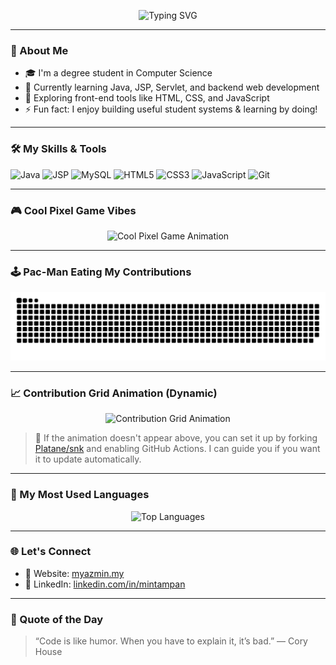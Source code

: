 <!-- Typing SVG Header -->
<p align="center">
  <img src="https://readme-typing-svg.demolab.com?font=Fira+Code&size=24&pause=1000&color=00F7FF&center=true&vCenter=true&width=435&lines=Hi+there!+I'm+Minzcom;Computer+Science+Student;Learning+Java%2C+JSP%2C+Web+Development;Welcome+to+my+GitHub+profile!" alt="Typing SVG" />
</p>

---

### 👋 About Me
- 🎓 I'm a degree student in Computer Science  
- 🧠 Currently learning Java, JSP, Servlet, and backend web development  
- 🎯 Exploring front-end tools like HTML, CSS, and JavaScript  
- ⚡ Fun fact: I enjoy building useful student systems & learning by doing!

---

### 🛠️ My Skills & Tools
![Java](https://img.shields.io/badge/Java-ED8B00?style=for-the-badge&logo=java&logoColor=white)
![JSP](https://img.shields.io/badge/JSP-007396?style=for-the-badge&logo=apachetomcat&logoColor=white)
![MySQL](https://img.shields.io/badge/MySQL-005C84?style=for-the-badge&logo=mysql&logoColor=white)
![HTML5](https://img.shields.io/badge/HTML5-e34c26?style=for-the-badge&logo=html5&logoColor=white)
![CSS3](https://img.shields.io/badge/CSS3-1572B6?style=for-the-badge&logo=css3&logoColor=white)
![JavaScript](https://img.shields.io/badge/JavaScript-f7df1e?style=for-the-badge&logo=javascript&logoColor=black)
![Git](https://img.shields.io/badge/Git-F05032?style=for-the-badge&logo=git&logoColor=white)

---

### 🎮 Cool Pixel Game Vibes

<p align="center">
  <img src="https://github.com/marcizhu/marcizhu/raw/output/pixel-gif.gif" alt="Cool Pixel Game Animation" width="480" />
</p>

---

### 🕹️ Pac-Man Eating My Contributions

<p align="center">
  <img src="https://raw.githubusercontent.com/Platane/snk/output/github-contribution-grid-snake.svg?user=minzcom&theme=dark" alt="Pac-Man Contributions" />
</p>

---

### 📈 Contribution Grid Animation (Dynamic)

<p align="center">
  <img src="https://github.com/minzcom/minzcom/raw/output/github-contribution-grid-snake.svg" alt="Contribution Grid Animation" />
</p>

> 📝 If the animation doesn't appear above, you can set it up by forking [Platane/snk](https://github.com/Platane/snk) and enabling GitHub Actions. I can guide you if you want it to update automatically.

---

### 📁 My Most Used Languages

<p align="center">
  <img src="https://github-readme-stats.vercel.app/api/top-langs/?username=minzcom&layout=compact&theme=tokyonight&langs_count=6" alt="Top Languages" />
</p>

---

### 🌐 Let's Connect

- 🔗 Website: [myazmin.my](https://myazmin.my)
- 💼 LinkedIn: [linkedin.com/in/mintampan](https://www.linkedin.com/in/mintampan)

---

### 🧠 Quote of the Day
> “Code is like humor. When you have to explain it, it’s bad.” — Cory House
